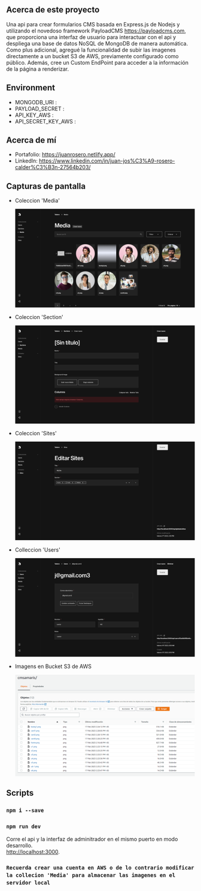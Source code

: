 ## Acerca de este proyecto

Una api para crear formularios CMS basada en Express.js de Nodejs y utilizando el novedoso framework PayloadCMS https://payloadcms.com, que proporciona una interfaz de usuario para interactuar con el api y despliega una base de datos NoSQL de MongoDB
de manera automática. Como plus adicional, agregué la funcionalidad de subir las imagenes directamente a un bucket S3 de AWS,
previamente configurado como público. Además, cree un Custom EndPoint para acceder a la información de la página a renderizar.

## Environment

- MONGODB_URI :
- PAYLOAD_SECRET :
- API_KEY_AWS :
- API_SECRET_KEY_AWS :

## Acerca de mí

- Portafolio: https://juanrosero.netlify.app/
- LinkedIn: https://www.linkedin.com/in/juan-jos%C3%A9-rosero-calder%C3%B3n-27564b203/

## Capturas de pantalla

- Coleccion 'Media'

  ![Collection #1](https://github.com/JuanRosero97/api-cms-amaris/blob/main/screenshots/sc1.png)

- Coleccion 'Section'

  ![Collection #2](https://github.com/JuanRosero97/api-cms-amaris/blob/main/screenshots/sc2.png)

- Coleccion 'Sites'

  ![Collection #3](https://github.com/JuanRosero97/api-cms-amaris/blob/main/screenshots/sc3.png)

- Colleccion 'Users'

  ![Collection #3](https://github.com/JuanRosero97/api-cms-amaris/blob/main/screenshots/sc4.png)

- Imagens en Bucket S3 de AWS

  ![AWS](https://github.com/JuanRosero97/api-cms-amaris/blob/main/screenshots/sc5.png)

## Scripts

### `npm i --save`

### `npm run dev`

Corre el api y la interfaz de adminitrador en el mismo puerto en modo desarrollo.\
[http://localhost:3000](http://localhost:3000).

### `Recuerda crear una cuenta en AWS o de lo contrario modificar la collecion 'Media' para almacenar las imagenes en el servidor local`
